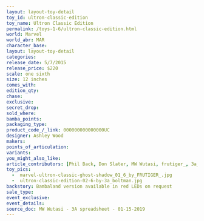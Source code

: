 ```yaml
---
layout: layout-toy-detail 
toy_id: ultron-classic-edition
toy_name: Ultron Classic Edition
permalink: /toys-1-6/ultron-classic-edition.html
world: Marvel
world_abr: MAR
character_base: 
layout: layout-toy-detail
categories: 
release_date: 5/7/2015
release_price: $220 
scale: one sixth
size: 12 inches
comes_with: 
edition_qty: 
chase: 
exclusive: 
secret_drop: 
sold_where: 
bamba_points: 
packaging_type: 
product_code_/_link: 000000000000000UC
designer: Ashley Wood
makers: 
points_of_articulation: 
variants: 
you_might_also_like: 
article_contributors: [Phil Back, Don Slater, MW Wutasi, frutiger_, 3a_boltman]
toy_pics: 
  -  marvel-ultron-classic-ghost-shadow_01_6_by_FRUTIGER_.jpg
  -  ultron-classic-edition-02-6-by-3a_boltman.jpg
backstory: Bambaland version available in red LEDs on request
sale_type: 
event_exclusive: 
event_details: 
source_doc: MW Wutasi - 3A spreadsheet - 01-15-2019
---
```

